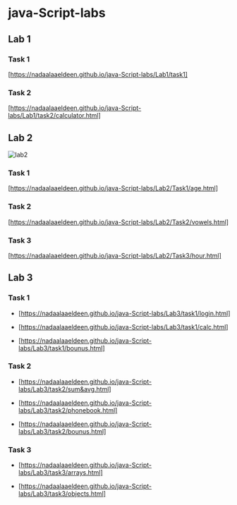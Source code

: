 # java-Script-labs
## Lab 1
### Task 1
[https://nadaalaaeldeen.github.io/java-Script-labs/Lab1/task1]
### Task 2
[https://nadaalaaeldeen.github.io/java-Script-labs/Lab1/task2/calculator.html]
## Lab 2
![lab2](https://nadaalaaeldeen.github.io/java-Script-labs/Lab2/79e94946-d85a-4785-8283-c054f28849a1.jpg)
### Task 1
[https://nadaalaaeldeen.github.io/java-Script-labs/Lab2/Task1/age.html]
### Task 2
[https://nadaalaaeldeen.github.io/java-Script-labs/Lab2/Task2/vowels.html]
### Task 3
[https://nadaalaaeldeen.github.io/java-Script-labs/Lab2/Task3/hour.html]
## Lab 3
### Task 1
- [https://nadaalaaeldeen.github.io/java-Script-labs/Lab3/task1/login.html]
* [https://nadaalaaeldeen.github.io/java-Script-labs/Lab3/task1/calc.html]
+ [https://nadaalaaeldeen.github.io/java-Script-labs/Lab3/task1/bounus.html]
### Task 2
- [https://nadaalaaeldeen.github.io/java-Script-labs/Lab3/task2/sum&avg.html]
* [https://nadaalaaeldeen.github.io/java-Script-labs/Lab3/task2/phonebook.html]
+ [https://nadaalaaeldeen.github.io/java-Script-labs/Lab3/task2/bounus.html]
### Task 3
- [https://nadaalaaeldeen.github.io/java-Script-labs/Lab3/task3/arrays.html]
* [https://nadaalaaeldeen.github.io/java-Script-labs/Lab3/task3/objects.html]
